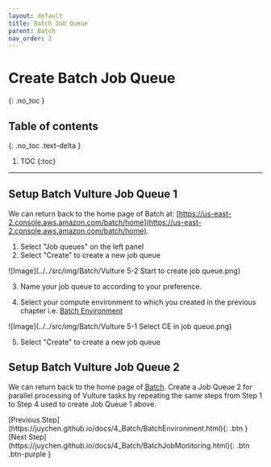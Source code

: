 ```yaml
---
layout: default
title: Batch Job Queue
parent: Batch
nav_order: 2
---
```


# Create Batch Job Queue
{: .no_toc }

## Table of contents
{: .no_toc .text-delta }

1. TOC
{:toc}

---

## Setup Batch Vulture Job Queue 1

We can return back to the home page of Batch at: [https://us-east-2.console.aws.amazon.com/batch/home](https://us-east-2.console.aws.amazon.com/batch/home).

1) Select "Job queues" on the left panel
2) Select "Create" to create a new job queue

![Image](../../src/img/Batch/Vulture 5-2 Start to create job queue.png)

3) Name your job queue to according to your preference.

4) Select your compute environment to which you created in the previous chapter i.e. [Batch Environment](https://juychen.github.io/docs/4_Batch/BatchEnvironment.html)

![Image](../../src/img/Batch/Vulture 5-1 Select CE in job queue.png)

5) Select "Create" to create a new job queue

## Setup Batch Vulture Job Queue 2

We can return back to the home page of [Batch](https://us-east-2.console.aws.amazon.com/batch/home). Create a Job Queue 2 for parallel processing of Vulture tasks by repeating the same steps from Step 1 to Step 4 used to create Job Queue 1 above.


<div class="code-example" markdown="1">
[Previous Step](https://juychen.github.io/docs/4_Batch/BatchEnvironment.html){: .btn }
[Next Step](https://juychen.github.io/docs/4_Batch/BatchJobMonitoring.html){: .btn .btn-purple }
</div>